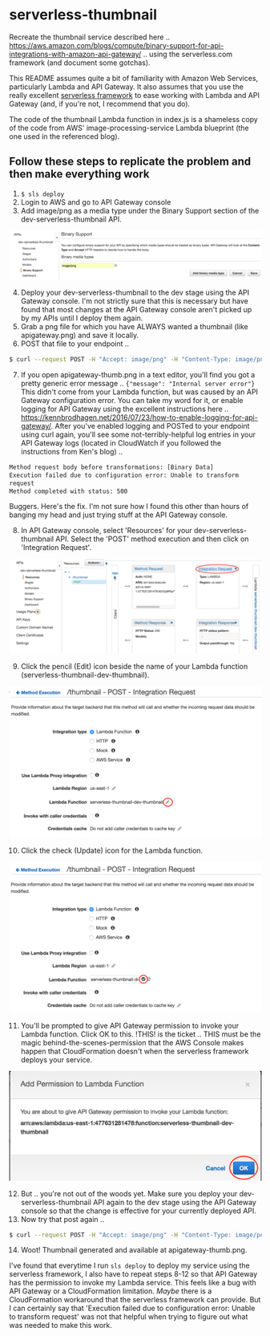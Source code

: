 # serverless-thumbnail
Recreate the thumbnail service described here .. https://aws.amazon.com/blogs/compute/binary-support-for-api-integrations-with-amazon-api-gateway/ .. using the serverless.com framework (and document some gotchas).

This README assumes quite a bit of familiarity with Amazon Web Services, particularly Lambda and API Gateway. It also assumes that you use the really excellent [serverless framework](https://serverless.com/) to ease working with Lambda and API Gateway (and, if you're not, I recommend that you do).

The code of the thumbnail Lambda function in index.js is a shameless copy of the code from AWS' image-processing-service Lambda blueprint (the one used in the referenced blog).


Follow these steps to replicate the problem and then make everything work
---
1. ```$ sls deploy```
2. Login to AWS and go to API Gateway console
3. Add image/png as a media type under the Binary Support section of the dev-serverless-thumbnail API.

![alt Binary Support screen shot](Step_3_Binary_Support.png "Binary Support screen shot")

4. Deploy your dev-serverless-thumbnail to the dev stage using the API Gateway console. I'm not strictly sure that this is necessary but have found that most changes at the API Gateway console aren't picked up by my APIs until I deploy them again.
5. Grab a png file for which you have ALWAYS wanted a thumbnail (like apigateway.png) and save it locally.
6. POST that file to your endpoint ..

```bash
$ curl --request POST -H "Accept: image/png" -H "Content-Type: image/png" --data-binary "@apigateway.png" https://92r2q9ff4a.execute-api.us-east-1.amazonaws.com/dev/thumbnail > apigateway-thumb.png
```

7. If you open apigateway-thumb.png in a text editor, you'll find you got a pretty generic error message .. ```{"message": "Internal server error"}``` This didn't come from your Lambda function, but was caused by an API Gateway configuration error. You can take my word for it, or enable logging for API Gateway using the excellent instructions here .. https://kennbrodhagen.net/2016/07/23/how-to-enable-logging-for-api-gateway/. After you've enabled logging and POSTed to your endpoint using curl again, you'll see some not-terribly-helpful log entries in your API Gateway logs (located in CloudWatch if you followed the instructions from Ken's blog) ..

```
Method request body before transformations: [Binary Data]
Execution failed due to configuration error: Unable to transform request
Method completed with status: 500
```

Buggers. Here's the fix. I'm not sure how I found this other than hours of banging my head and just trying stuff at the API Gateway console. 

8. In API Gateway console, select 'Resources' for your dev-serverless-thumbnail API. Select the 'POST' method execution and then click on 'Integration Request'.

![alt Integration Request screen shot](Step_8_Integration_Request.png "Integration Request screen shot")

9. Click the pencil (Edit) icon beside the name of your Lambda function (serverless-thumbnail-dev-thumbnail).

![alt Edit Function screen shot](Step_9_Edit_Lambda_Function.png "Edit Function screen shot")

10. Click the check (Update) icon for the Lambda function.

![alt Update Function screen shot](Step_10_Update_Lambda_Function.png "Update Function screen shot")

11. You'll be prompted to give API Gateway permission to invoke your Lambda function. Click OK to this. !THIS! is the ticket .. THIS must be the magic behind-the-scenes-permission that the AWS Console makes happen that CloudFormation doesn't when the serverless framework deploys your service.

![alt Add Permission screen shot](Step_11_Add_Permission.png "Add Permission screen shot")

12. But .. you're not out of the woods yet. Make sure you deploy your dev-serverless-thumbnail API again to the dev stage using the API Gateway console so that the change is effective for your currently deployed API.
13. Now try that post again ..

```bash
$ curl --request POST -H "Accept: image/png" -H "Content-Type: image/png" --data-binary "@apigateway.png" https://92r2q9ff4a.execute-api.us-east-1.amazonaws.com/dev/thumbnail > apigateway-thumb.png
```

14. Woot! Thumbnail generated and available at apigateway-thumb.png.

I've found that everytime I run ```sls deploy``` to deploy my service using the serverless framework, I also have to repeat steps 8-12 so that API Gateway has the permission to invoke my Lambda service. This feels like a bug with API Gateway or a CloudFormation limitation.  *Maybe* there is a CloudFormation workaround that the serverless framework can provide. But I can certainly say that 'Execution failed due to configuration error: Unable to transform request' was not that helpful when trying to figure out what was needed to make this work.

